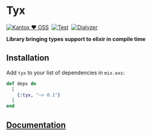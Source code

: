 # Tyx

[![Kantox ❤ OSS](https://img.shields.io/badge/❤-kantox_oss-informational.svg)](https://kantox.com/)  [![Test](https://github.com/am-kantox/tyx/actions/workflows/test.yml/badge.svg)](https://github.com/am-kantox/tyx/actions/workflows/test.yml)  [![Dialyzer](https://github.com/am-kantox/tyx/actions/workflows/dialyzer.yml/badge.svg)](https://github.com/am-kantox/tyx/actions/workflows/dialyzer.yml)

**Library bringing types support to elixir in compile time**

## Installation

Add `tyx` to your list of dependencies in `mix.exs`:

```elixir
def deps do
  [
    {:tyx, "~> 0.1"}
  ]
end
```
## [Documentation](https://hexdocs.pm/tyx)

